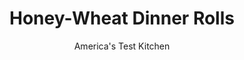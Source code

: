 ---
layout: ../../layouts/MarkdownPostLayout.astro
title: Honey-Wheat Dinner Rolls
author: America's Test Kitchen
pubDate: 2023-03-15
description: "We wanted tender, fluffy dinner rolls that actually tasted of whole wheat and honey. Surely that wasn’t too much to ask."
image_url: https://res.cloudinary.com/hksqkdlah/image/upload/ar_1:1,c_fill,dpr_2.0,f_auto,fl_lossy.progressive.strip_profile,g_faces:auto,q_auto:low,w_344/32797_sfs-honey-wheat-dinner-rolls-7
tags: ["Desserts or Baked Goods","American","Make Ahead","Breads","Thanksgiving"]
calories: 
protein: 
carbohydrates: 
fats: 
fiber: 
ingredients: ["1 3/4 cups, whole milk, heated to 110 degrees, plus 1 tablespoon","6 tablespoons plus 1 teaspoon, honey","5 tablespoons, unsalted butter, melted and cooled","1 large, egg","2 1/2 cups (13 3/4 ounces), whole-wheat flour","1 3/4 cups (8 3/4 ounces), all-purpose flour","1 tablespoon, instant or rapid-rise yeast","2 1/4 teaspoons, salt"]
serves: 
time: "1¼ hours, plus 1 hour rising"
instructions: ["Adjust oven rack to lower-middle position and heat oven to 200 degrees. When oven reaches 200 degrees, turn it off. Grease large bowl and 13 by 9-inch baking dish. Combine 1¾ cups milk, 6 tablespoons honey, 4 tablespoons butter, and egg in 4-cup liquid measuring cup.","Using stand mixer fitted with dough hook, mix whole wheat flour, all-purpose flour, yeast, and salt on low speed until combined. Slowly add milk mixture and mix until dough comes together, about 1 minute. Increase speed to medium and mix until dough is smooth and almost clears sides of bowl yet still sticks to bottom, 6 to 8 minutes.","Transfer dough, scraping sides of bowl, to greased bowl. Cover with plastic wrap and place in turned-off oven until dough has doubled in size, about 45 minutes.","Punch down dough on lightly floured counter. Divide dough into quarters and cut each quarter into 4 equal pieces. Form each piece into rough ball by pinching and pulling dough edges under so that top is smooth. On clean counter, cup each ball with your palm and roll into smooth, tight ball. Arrange in prepared baking dish and cover loosely with plastic. Let rolls rest in turned-off oven until doubled in size, about 20 minutes.","Remove rolls from oven and discard plastic. Heat oven to 400 degrees. Combine remaining 1 tablespoon butter and remaining 1 teaspoon honey in bowl. Brush rolls with remaining 1 tablespoon milk. Bake rolls until golden brown and register 200 degrees, about 20 minutes, rotating dish halfway through baking. Brush with honey butter and let cool in dish on wire rack for 10 minutes. Remove rolls from dish. Serve.","Make ahead: Instead of 20-minute rise in step 4, baking dish with formed rolls can be refrigerated, covered, for 24 hours. Let dough sit at room temperature for 30 minutes before brushing with milk and baking."]
nutrition: undefined
notes: "Expect this dough to be sticky."
---